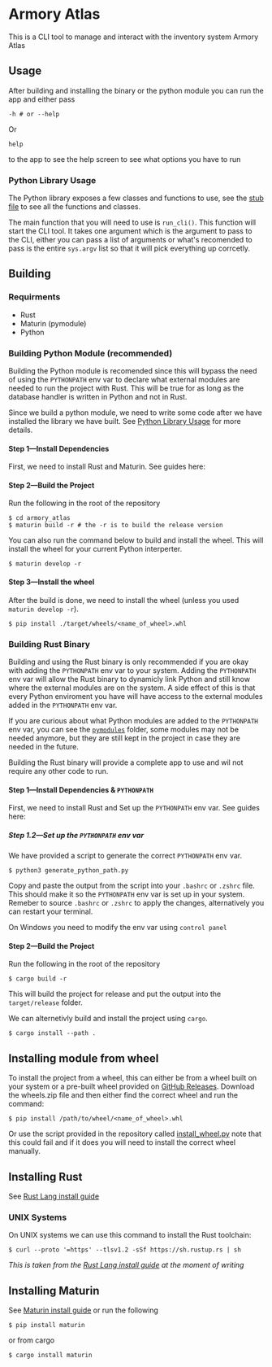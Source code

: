 # Armory Atlas

This is a CLI tool to manage and interact with the inventory system Armory Atlas

## Usage

After building and installing the binary or the python module you can run the app and either pass

```shell
-h # or --help
```

Or 

```shell
help
```

to the app to see the help screen to see what options you have to run

### Python Library Usage

The Python library exposes a few classes and functions to use, see the [stub file](./armory_atlas/armory_atlas_lib.pyi) to see all the functions and classes.

The main function that you will need to use is `run_cli()`. This function will start the CLI tool. It takes one argument which is the argument to pass to the CLI, either you can pass a list of arguments or what's recomended to pass is the entire `sys.argv` list so that it will pick everything up corrcetly.

## Building

### Requirments

- Rust
- Maturin (pymodule)
- Python

### Building Python Module (recommended)

Building the Python module is recomended since this will bypass the need of using the `PYTHONPATH` env var to declare what external modules are needed to run the project with Rust. This will be true for as long as the database handler is written in Python and not in Rust.

Since we build a python module, we need to write some code after we have installed the library we have built. See [Python Library Usage](#python-library-usage) for more details.

#### Step 1—Install Dependencies

First, we need to install Rust and Maturin. See guides here: 

#### Step 2—Build the Project

Run the following in the root of the repository

```shell
$ cd armory_atlas
$ maturin build -r # the -r is to build the release version
```

You can also run the command below to build and install the wheel. This will install the wheel for your current Python interperter.

```shell
$ maturin develop -r
```

#### Step 3—Install the wheel

After the build is done, we need to install the wheel (unless you used `maturin develop -r`).

```shell
$ pip install ./target/wheels/<name_of_wheel>.whl
```

### Building Rust Binary

Building and using the Rust binary is only recommended if you are okay with adding the `PYTHONPATH` env var to your system. Adding the `PYTHONPATH` env var will allow the Rust binary to dynamicly link Python and still know where the external modules are on the system. A side effect of this is that every Python enviroment you have will have access to the external modules added in the `PYTHONPATH` env var.

If you are curious about what Python modules are added to the `PYTHONPATH` env var, you can see the [`pymodules`](./pymodules) folder, some modules may not be needed anymore, but they are still kept in the project in case they are needed in the future.

Building the Rust binary will provide a complete app to use and wil not require any other code to run.

#### Step 1—Install Dependencies & `PYTHONPATH`

First, we need to install Rust and Set up the `PYTHONPATH` env var. See guides here:

##### Step 1.2—Set up the `PYTHONPATH` env var

We have provided a script to generate the correct `PYTHONPATH` env var.

```shell
$ python3 generate_python_path.py
```

Copy and paste the output from the script into your `.bashrc` or `.zshrc` file. This should make it so the `PYTHONPATH` env var is set up in your system. Remeber to source `.bashrc` or `.zshrc` to apply the changes, alternatively you can restart your terminal.

On Windows you need to modify the env var using `control panel`

#### Step 2—Build the Project

Run the following in the root of the repository

```shell
$ cargo build -r
```

This will build the project for release and put the output into the `target/release` folder.

We can alternetivly build and install the project using `cargo`.

```shell
$ cargo install --path .
```

## Installing module from wheel

To install the project from a wheel, this can either be from a wheel built on your system or a pre-built wheel provided on [GitHub Releases](https://github.com/DV1663/ArmoryAtlas/releases). 
Download the wheels.zip file and then either find the correct wheel and run the command:

```shell
$ pip install /path/to/wheel/<name_of_wheel>.whl
```

Or use the script provided in the repository called [install_wheel.py](./install_wheel.py) note that this could fail and if it does you will need to install the correct wheel manually.

## Installing Rust

See [Rust Lang install guide](https://www.rust-lang.org/tools/install)

### UNIX Systems

On UNIX systems we can use this command to install the Rust toolchain:

```shell
$ curl --proto '=https' --tlsv1.2 -sSf https://sh.rustup.rs | sh
```
*This is taken from the [Rust Lang install guide](https://www.rust-lang.org/tools/install) at the moment of writing*

## Installing Maturin

See [Maturin install guide](https://www.maturin.rs/installation) or run the following

```shell
$ pip install maturin
```

or from cargo

```shell
$ cargo install maturin
```